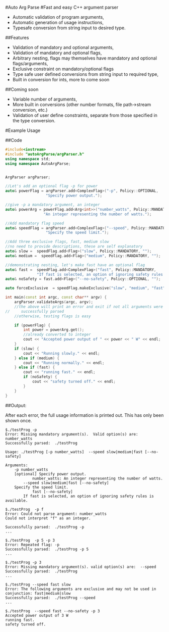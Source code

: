 #Auto Arg Parse 
#Fast and easy C++ argument parser 

* Automatic validation of program arguments,
*  Automatic generation of usage instructions,
*  Typesafe conversion from string input to desired type.

##Features
*  Validation of mandatory and optional arguments,
*  Validation of mandatory and optional flags,
*  Arbitrary nesting, flags may themselves have mandatory and optional flags/arguments,
*  Exclusive constraint on mandatory/optional flags
* Type safe user defined conversions from string input to required type,
*  Built in conversion for ints, more to come soon


##Coming soon

*  Variable number of arguments,
*  More built in conversions (other number formats, file path->stream conversion, etc.)
*  Validation of user define constraints, separate from those specified in the type conversion.


#Example Usage

##Code

````c++
#include<iostream>
#include "autoArgParse/argParser.h"
using namespace std;
using namespace AutoArgParse;


ArgParser argParser;

//Let's add an optional flag -p for power
auto& powerFlag = argParser.add<ComplexFlag>("-p", Policy::OPTIONAL,
                  "Specify power output.");

//give -p a mandatory argument, an integer
auto& powerArg = powerFlag.add<Arg<int>>("number_watts", Policy::MANDATORY,
                 "An integer representing the number of watts.");

//Add mandatory flag speed
auto& speedFlag = argParser.add<ComplexFlag>("--speed", Policy::MANDATORY,
                  "Specify the speed limit.");

//Add three exclusive flags, fast, medium slow
//no need to provide descriptions, these are self explanatory
auto& slow =  speedFlag.add<Flag>("slow", Policy::MANDATORY, "");
auto& medium =  speedFlag.add<Flag>("medium", Policy::MANDATORY, "");

//demonstrating nesting, let's make fast have an optional flag
auto& fast =  speedFlag.add<ComplexFlag>("fast", Policy::MANDATORY,
              "If fast is selected, an option of ignoring safety rules is available.");
auto& noSafety = fast.add<Flag>("--no-safety", Policy::OPTIONAL, "");

auto forceExclusive  = speedFlag.makeExclusive("slow", "medium", "fast");

int main(const int argc, const char** argv) {
    argParser.validateArgs(argc, argv);
    //the above will print an error and exit if not all arguments were
//     successfully parsed
    //otherwise, testing flags is easy

    if (powerFlag) {
        int power = powerArg.get();
        //already converted to integer
        cout << "Accepted power output of " << power << " W" << endl;
    }
    if (slow) {
        cout << "Running slowly." << endl;
    } else if (medium) {
        cout << "Running normally." << endl;
    } else if (fast) {
        cout << "running fast." << endl;
        if (noSafety) {
            cout << "safety turned off." << endl;
        }
    }
}
````

##Output:

After each error, the full usage information is printed out.  This has only been shown once.

```
$./testProg -p 
Error: Missing mandatory argument(s).  Valid option(s) are:  number_watts
Successfully parsed:  ./testProg

Usage: ./testProg [-p number_watts]  --speed slow|medium|fast [--no-safety]   

Arguments:
    -p number_watts
    [optional] Specify power output.
            number_watts: An integer representing the number of watts.
        --speed slow|medium|fast [--no-safety]  
    Specify the speed limit.
            fast [--no-safety] 
        If fast is selected, an option of ignoring safety rules is available.
                    
$./testProg  -p f
Error: Could not parse argument: number_watts
Could not interpret "f" as an integer.

Successfully parsed:  ./testProg -p
...
                    
$./testProg  -p 5 -p 3
Error: Repeated flag: -p
Successfully parsed:  ./testProg -p 5
...
                    
$./testProg -p 3 
Error: Missing mandatory argument(s). valid option(s) are:  --speed
Successfully parsed:  ./testProg
...
                    
$./testProg --speed fast slow
Error: The following arguments are exclusive and may not be used in conjunction: fast|medium|slow
Successfully parsed:  ./testProg --speed
...
                    
$./testProg  --speed fast --no-safety -p 3
Accepted power output of 3 W
running fast.
safety turned off.

````

